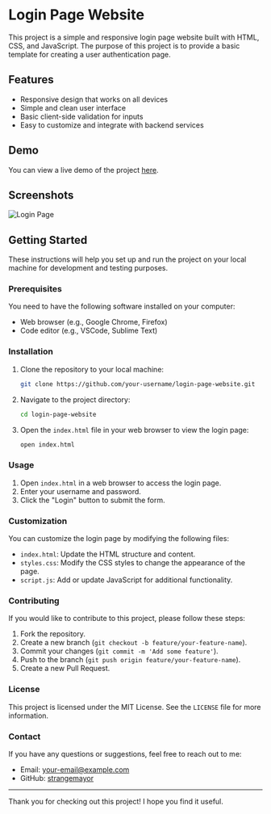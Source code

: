 # Login Page Website

This project is a simple and responsive login page website built with HTML, CSS, and JavaScript. The purpose of this project is to provide a basic template for creating a user authentication page.

## Features

- Responsive design that works on all devices
- Simple and clean user interface
- Basic client-side validation for inputs
- Easy to customize and integrate with backend services

## Demo

You can view a live demo of the project [here](https://your-demo-link.com).

## Screenshots

![Login Page](screenshots/login-page.png)

## Getting Started

These instructions will help you set up and run the project on your local machine for development and testing purposes.

### Prerequisites

You need to have the following software installed on your computer:

- Web browser (e.g., Google Chrome, Firefox)
- Code editor (e.g., VSCode, Sublime Text)

### Installation

1. Clone the repository to your local machine:

    ```bash
    git clone https://github.com/your-username/login-page-website.git
    ```

2. Navigate to the project directory:

    ```bash
    cd login-page-website
    ```

3. Open the `index.html` file in your web browser to view the login page:

    ```bash
    open index.html
    ```

### Usage

1. Open `index.html` in a web browser to access the login page.
2. Enter your username and password.
3. Click the "Login" button to submit the form.

### Customization

You can customize the login page by modifying the following files:

- `index.html`: Update the HTML structure and content.
- `styles.css`: Modify the CSS styles to change the appearance of the page.
- `script.js`: Add or update JavaScript for additional functionality.

### Contributing

If you would like to contribute to this project, please follow these steps:

1. Fork the repository.
2. Create a new branch (`git checkout -b feature/your-feature-name`).
3. Commit your changes (`git commit -m 'Add some feature'`).
4. Push to the branch (`git push origin feature/your-feature-name`).
5. Create a new Pull Request.

### License

This project is licensed under the MIT License. See the `LICENSE` file for more information.

### Contact

If you have any questions or suggestions, feel free to reach out to me:

- Email: your-email@example.com
- GitHub: [strangemayor](https://github.com/your-username)

---

Thank you for checking out this project! I hope you find it useful.
